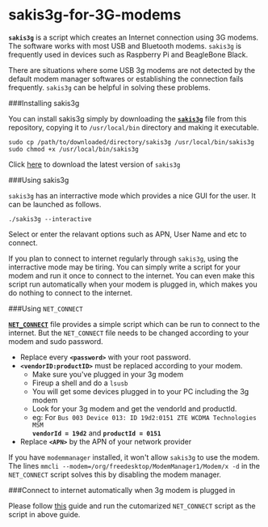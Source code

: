 # sakis3g-for-3G-modems
**```sakis3g```** is a script which creates an Internet connection using 3G modems. The software works with most USB and Bluetooth modems. ```sakis3g``` is frequently used in devices such as Raspberry Pi and BeagleBone Black. 

There are situations where some USB 3g modems are not detected by the default modem manager softwares or establishing the connection fails frequently. ```sakis3g``` can be helpful in solving these problems.

###Installing sakis3g

You can install sakis3g simply by downloading the [**```sakis3g```**](https://github.com/Pahan-Madusha/sakis3g-for-3G-modems/blob/master/sakis3g?raw=true) file from this repository, copying it to ```/usr/local/bin``` directory and making it executable. 

```sudo cp /path/to/downloaded/directory/sakis3g /usr/local/bin/sakis3g ``` <br>
```sudo chmod +x /usr/local/bin/sakis3g```<br>

Click [here](http://www.sakis3g.com/downloads/sakis3g.tar.gz) to download the latest version of ```sakis3g```

###Using sakis3g

```sakis3g``` has an interractive mode which provides a nice GUI for the user. It can be launched as follows. 

```./sakis3g --interactive```<br>

Select or enter the relavant options such as APN, User Name and etc to connect. 

If you plan to connect to internet regularly through ```sakis3g```, using the interractive mode may be tiring. You can simply write a script for your modem and run it once to connect to the internet. You can even make this script run automatically when your modem is plugged in, which makes you do nothing to connect to the internet.  

###Using ```NET_CONNECT```

[**```NET_CONNECT```**](https://github.com/Pahan-Madusha/sakis3g-for-3G-modems/blob/master/NET_CONNECT) file provides a simple script which can be run to connect to the internet. But the ```NET_CONNECT``` file needs to be changed according to your modem and sudo password.

* Replace every **```<password>```** with your root password. 
* **```<vendorID:productID>```** must be replaced according to your modem. 
  * Make sure you've plugged in your 3g modem
  * Fireup a shell and do a ```lsusb```
  * You will get some devices plugged in to your PC including the 3g modem
  * Look for your 3g modem and get the vendorId and productId. 
  * eg: For ```Bus 003 Device 013: ID 19d2:0151 ZTE WCDMA Technologies MSM``` <br>
    **```vendorId = 19d2```**  and **```productId = 0151```**
* Replace **```<APN>```** by the APN of your network provider

If you have ```modemmanager``` installed, it won't allow ```sakis3g``` to use the modem. 
The lines 
```mmcli --modem=/org/freedesktop/ModemManager1/Modem/x -d``` in the ```NET_CONNECT``` script solves this by disabling the modem manager. 
   
###Connect to internet automatically when 3g modem is plugged in

Please follow [this](http://askubuntu.com/questions/284224/autorun-a-script-after-i-plugged-or-unplugged-a-usb-device) guide and run the cutomarized ```NET_CONNECT``` script as the script in above guide.  

